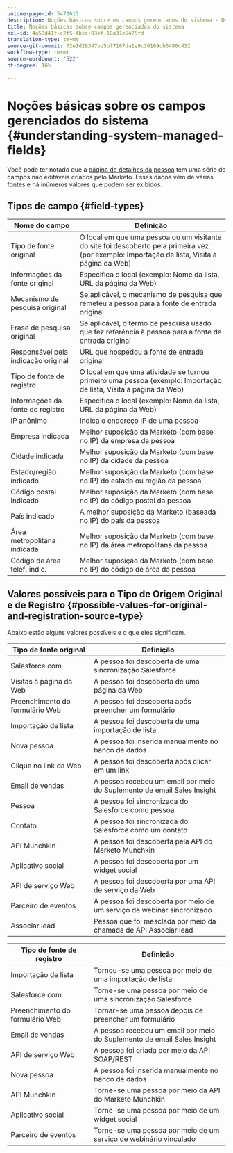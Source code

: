 ```yaml
---
unique-page-id: 5472615
description: Noções básicas sobre os campos gerenciados do sistema - Documentos do Marketo - Documentação do produto
title: Noções básicas sobre campos gerenciados do sistema
exl-id: 4a58d41f-c2f5-4bcc-93ef-10a31e5475fd
translation-type: tm+mt
source-git-commit: 72e1d29347bd5b77107da1e9c30169cb6490c432
workflow-type: tm+mt
source-wordcount: '522'
ht-degree: 16%

---
```


# Noções básicas sobre os campos gerenciados do sistema {#understanding-system-managed-fields}

Você pode ter notado que a [página de detalhes da pessoa](/help/marketo/product-docs/core-marketo-concepts/smart-lists-and-static-lists/managing-people-in-smart-lists/using-the-person-detail-page.md) tem uma série de campos não editáveis criados pelo Marketo. Esses dados vêm de várias fontes e há inúmeros valores que podem ser exibidos.

## Tipos de campo {#field-types}

| **Nome do campo** | **Definição** |
|---|---|
| Tipo de fonte original | O local em que uma pessoa ou um visitante do site foi descoberto pela primeira vez (por exemplo: Importação de lista, Visita à página da Web) |
| Informações da fonte original | Especifica o local (exemplo: Nome da lista, URL da página da Web) |
| Mecanismo de pesquisa original | Se aplicável, o mecanismo de pesquisa que remeteu a pessoa para a fonte de entrada original |
| Frase de pesquisa original | Se aplicável, o termo de pesquisa usado que fez referência à pessoa para a fonte de entrada original |
| Responsável pela indicação original | URL que hospedou a fonte de entrada original |
| Tipo de fonte de registro | O local em que uma atividade se tornou primeiro uma pessoa (exemplo: Importação de lista, Visita à página da Web) |
| Informações da fonte de registro | Especifica o local (exemplo: Nome da lista, URL da página da Web) |
| IP anônimo | Indica o endereço IP de uma pessoa |
| Empresa indicada | Melhor suposição da Marketo (com base no IP) da empresa da pessoa |
| Cidade indicada | Melhor suposição da Marketo (com base no IP) da cidade da pessoa |
| Estado/região indicado | Melhor suposição da Marketo (com base no IP) do estado ou região da pessoa |
| Código postal indicado | Melhor suposição da Marketo (com base no IP) do código postal da pessoa |
| País indicado | A melhor suposição da Marketo (baseada no IP) do país da pessoa |
| Área metropolitana indicada | Melhor suposição da Marketo (com base no IP) da área metropolitana da pessoa |
| Código de área telef. indic. | Melhor suposição da Marketo (com base no IP) do código de área da pessoa |

## Valores possíveis para o Tipo de Origem Original e de Registro {#possible-values-for-original-and-registration-source-type}

Abaixo estão alguns valores possíveis e o que eles significam.

| **Tipo de fonte original** | **Definição** |
|---|---|
| Salesforce.com | A pessoa foi descoberta de uma sincronização Salesforce |
| Visitas à página da Web | A pessoa foi descoberta de uma página da Web |
| Preenchimento do formulário Web | A pessoa foi descoberta após preencher um formulário |
| Importação de lista | A pessoa foi descoberta de uma importação de lista |
| Nova pessoa | A pessoa foi inserida manualmente no banco de dados |
| Clique no link da Web | A pessoa foi descoberta após clicar em um link |
| Email de vendas | A pessoa recebeu um email por meio do Suplemento de email Sales Insight |
| Pessoa | A pessoa foi sincronizada do Salesforce como pessoa |
| Contato | A pessoa foi sincronizada do Salesforce como um contato |
| API Munchkin | A pessoa foi descoberta pela API do Marketo Munchkin |
| Aplicativo social | A pessoa foi descoberta por um widget social |
| API de serviço Web | A pessoa foi descoberta por uma API de serviço da Web |
| Parceiro de eventos | A pessoa foi descoberta por meio de um serviço de webinar sincronizado |
| Associar lead | Pessoa que foi mesclada por meio da chamada de API Associar lead |

| **Tipo de fonte de registro** | **Definição** |
|---|---|
| Importação de lista | Tornou-se uma pessoa por meio de uma importação de lista |
| Salesforce.com | Torne-se uma pessoa por meio de uma sincronização Salesforce |
| Preenchimento do formulário Web | Tornar-se uma pessoa depois de preencher um formulário |
| Email de vendas | A pessoa recebeu um email por meio do Suplemento de email Sales Insight |
| API de serviço Web | A pessoa foi criada por meio da API SOAP/REST |
| Nova pessoa | A pessoa foi inserida manualmente no banco de dados |
| API Munchkin | Torne-se uma pessoa por meio da API do Marketo Munchkin |
| Aplicativo social | Torne-se uma pessoa por meio de um widget social |
| Parceiro de eventos | Torne-se uma pessoa por meio de um serviço de webinário vinculado |
